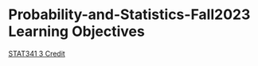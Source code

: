 # Probability-and-Statistics-Fall2023 Learning Objectives
[STAT341 3 Credit](https://pawar1550.wixsite.com/claflin-courses/copy-of-stat341-3)

